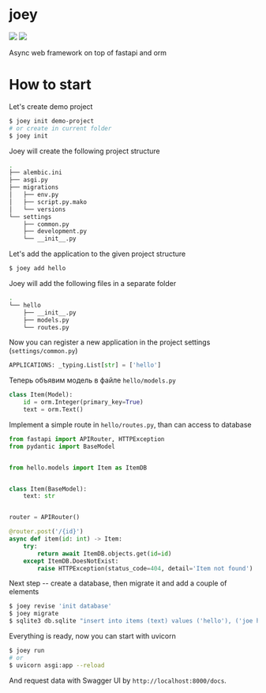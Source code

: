 # joey

[![](https://img.shields.io/pypi/v/joey.svg)](https://pypi.org/project/joey/)
[![](https://img.shields.io/pypi/l/joey.svg)](https://github.com/pinecrew/joey/blob/master/LICENSE)

Async web framework on top of fastapi and orm

# How to start
Let's create demo project
```sh
$ joey init demo-project
# or create in current folder
$ joey init 
```

Joey will create the following project structure
```sh
.
├── alembic.ini
├── asgi.py
├── migrations
│   ├── env.py
│   ├── script.py.mako
│   └── versions
└── settings
    ├── common.py
    ├── development.py
    └── __init__.py
```

Let's add the application to the given project structure
```sh
$ joey add hello
```

Joey will add the following files in a separate folder
```sh
.
└── hello
    ├── __init__.py
    ├── models.py
    └── routes.py
```

Now you can register a new application in the project settings (`settings/common.py`)
```py
APPLICATIONS: _typing.List[str] = ['hello']
```

Теперь объявим модель в файле `hello/models.py`
```py
class Item(Model):
    id = orm.Integer(primary_key=True)
    text = orm.Text()
```

Implement a simple route in `hello/routes.py`, than can access to database
```py
from fastapi import APIRouter, HTTPException
from pydantic import BaseModel


from hello.models import Item as ItemDB


class Item(BaseModel):
    text: str


router = APIRouter()

@router.post('/{id}')
async def item(id: int) -> Item:
    try:
        return await ItemDB.objects.get(id=id)
    except ItemDB.DoesNotExist:
        raise HTTPException(status_code=404, detail='Item not found')
```


Next step -- create a database, then migrate it and add a couple of elements
```sh
$ joey revise 'init database'
$ joey migrate
$ sqlite3 db.sqlite "insert into items (text) values ('hello'), ('joe here');"
```

Everything is ready, now you can start with uvicorn
```sh
$ joey run
# or
$ uvicorn asgi:app --reload
```

And request data with Swagger UI by `http://localhost:8000/docs`.